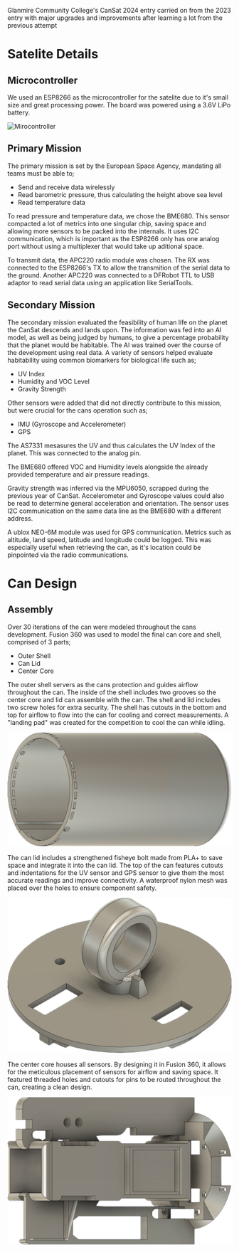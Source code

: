 
Glanmire Community College's CanSat 2024 entry carried on from the 2023 entry with major upgrades and improvements after learning a lot from the previous attempt

# Satelite Details

## Microcontroller

We used an ESP8266 as the microcontroller for the satelite due to it's small size and great processing power. The board was powered using a 3.6V LiPo battery.

![Mirocontroller](/public/assets/centercore.png)

## Primary Mission

The primary mission is set by the European Space Agency, mandating all teams must be able to;
* Send and receive data wirelessly
* Read barometric pressure, thus calculating the height above sea level
* Read temperature data

To read pressure and temperature data, we chose the BME680. This sensor compacted a lot of metrics into one singular chip, saving space and allowing more sensors to be packed into the internals. It uses I2C communication, which is  important as the ESP8266 only has one analog port without using a multiplexer that would take up aditional space.

To transmit data, the APC220 radio module was chosen. The RX was connected to the ESP8266's TX to allow the transmition of the serial data to the ground. Another APC220 was connected to a DFRobot TTL to USB adaptor to read serial data using an application like SerialTools.


## Secondary Mission

The secondary mission evaluated the feasibility of human life on the planet the CanSat descends and lands upon. The information was fed into an AI model, as well as being judged by humans, to give a percentage probability that the planet would be habitable. The AI was trained over the course of the development using real data. A variety of sensors helped evaluate habitability using common biomarkers for biological life such as;

* UV Index
* Humidity and VOC Level
* Gravity Strength

Other sensors were added that did not directly contribute to this mission, but were crucial for the cans operation such as;

* IMU (Gyroscope and Accelerometer)
* GPS

The AS7331 mesasures the UV and thus calculates the UV Index of the planet. This was connected to the analog pin.

The BME680 offered VOC and Humidity levels alongside the already provided temperature and air pressure readings. 

Gravity strength was inferred via the MPU6050, scrapped during the previous year of CanSat. Accelerometer and Gyroscope values could also be read to determine general acceleration and orientation. The sensor uses I2C communication on the same data line as the BME680 with a different address. 

A ublox NEO-6M module was used for GPS communication. Metrics such as altitude, land speed, latitude and longitude could be logged. This was especially useful when retrieving the can, as it's location could be pinpointed via the radio communications.

# Can Design 

## Assembly

Over 30 iterations of the can were modeled throughout the cans development. Fusion 360 was used to model the final can core and shell, comprised of 3 parts;

* Outer Shell
* Can Lid
* Center Core

The outer shell servers as the cans protection and guides airflow throughout the can. The inside of the shell includes two grooves so the center core and lid can assemble with the can. The shell and lid includes two screw holes for extra security. The shell has cutouts in the bottom and top for airflow to flow into the can for cooling and correct measurements. A "landing pad" was created for the competition to cool the can while idling. 

![Can Shell](/public/assets/canshell.png)

The can lid includes a strengthened fisheye bolt made from PLA+ to save space and integrate it into the can lid. The top of the can features cutouts and indentations for the UV sensor and GPS sensor to give them the most accurate readings and improve connectivity. A waterproof nylon mesh was placed over the holes to ensure component safety. 

![Can Lid](/public/assets/lid.png)

The center core houses all sensors. By designing it in Fusion 360, it allows for the meticulous placement of sensors for airflow and saving space. It featured threaded holes and cutouts for pins to be routed throughout the can, creating a clean design. 

![Center Core](/public/assets/core.png)
 

